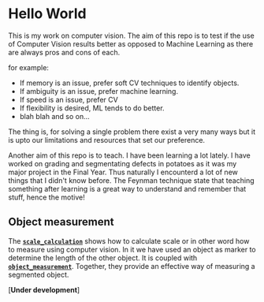 
# Hello World

This is my work on computer vision. The aim of this repo is to test if the use of Computer Vision results better as opposed to Machine Learning as there are always pros and cons of each.

for example:
- If memory is an issue, prefer soft CV techniques to identify objects.
- If ambiguity is an issue, prefer machine learning.
- If speed is an issue, prefer CV
- If flexibility is desired, ML tends to do better.
- blah blah and so on...

The thing is, for solving a single problem there exist a very many ways but it is upto our limitations and resources that set our preference.

Another aim of this repo is to teach. I have been learning a lot lately. I have worked on grading and segmentating defects in potatoes as it was my major project in the Final Year. Thus naturally I encounterd a lot of new things that I didn't know before. The Feynman technique state that teaching something after learning is a great way to understand and remember that stuff, hence the motive!


## Object measurement 
The [**`scale_calculation`**](https://github.com/nikhilpandey360/Applied_Computer_vision/tree/master/scale_calculation) shows how to calculate scale or in other word how to measure using computer vision. In it we have used an object as marker to determine the length of the other object. It is coupled with [**`object_measurement`**](https://github.com/nikhilpandey360/Applied_Computer_vision/tree/master/object_measurement). Together, they provide an effective way of measuring a segmented object.

[**Under development**]


